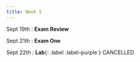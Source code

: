```yaml
---
title: Week 5
---
```

Sept 19th
: **Exam Review**

Sept 21th
: **Exam One**

Sept 22th
: **Lab**{: .label .label-purple } CANCELLED
